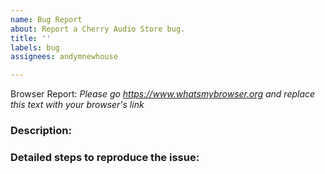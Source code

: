 ```yaml
---
name: Bug Report
about: Report a Cherry Audio Store bug.
title: ''
labels: bug
assignees: andymnewhouse

---
```


Browser Report:  _Please go https://www.whatsmybrowser.org and replace this text with your browser's link_

### Description:


### Detailed steps to reproduce the issue:

